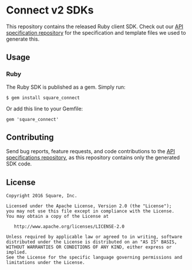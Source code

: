 Connect v2 SDKs
===============

This repository contains the released Ruby client SDK. Check out our [API
specification repository](https://github.com/square/connect-api-specification)
for the specification and template files we used to generate this.

Usage
-----

### Ruby

The Ruby SDK is published as a gem. Simply run:

```
$ gem install square_connect
```

Or add this line to your Gemfile:

```
gem 'square_connect'
```

Contributing
------------

Send bug reports, feature requests, and code contributions to the [API
specifications repository](https://github.com/square/connect-api-specification),
as this repository contains only the generated SDK code.

License
-------

```
Copyright 2016 Square, Inc.

Licensed under the Apache License, Version 2.0 (the "License");
you may not use this file except in compliance with the License.
You may obtain a copy of the License at

   http://www.apache.org/licenses/LICENSE-2.0

Unless required by applicable law or agreed to in writing, software
distributed under the License is distributed on an "AS IS" BASIS,
WITHOUT WARRANTIES OR CONDITIONS OF ANY KIND, either express or implied.
See the License for the specific language governing permissions and
limitations under the License.
```
